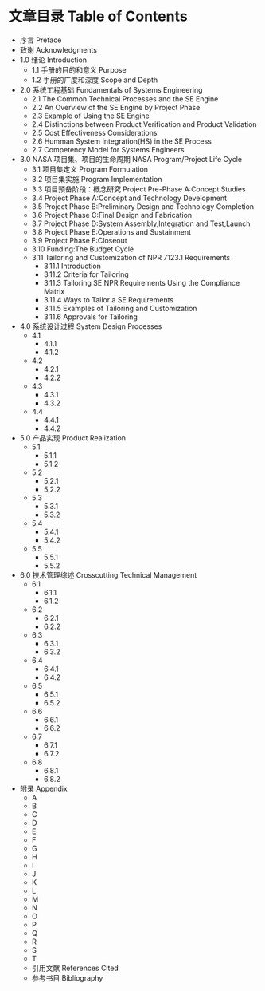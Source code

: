 # 文章目录 Table of Contents

* 序言 Preface
* 致谢 Acknowledgments
* 1.0 绪论 Introduction
  * 1.1 手册的目的和意义 Purpose
  * 1.2 手册的广度和深度 Scope and Depth
* 2.0 系统工程基础 Fundamentals of Systems Engineering
  * 2.1 The Common Technical Processes and the SE Engine
  * 2.2 An Overview of the SE Engine by Project Phase
  * 2.3 Example of Using the SE Engine
  * 2.4 Distinctions between Product Verification and Product Validation
  * 2.5 Cost Effectiveness Considerations
  * 2.6 Humman System Integration(HS) in  the SE Process
  * 2.7 Competency Model for Systems Engineers
* 3.0 NASA 项目集、项目的生命周期 NASA Program/Project Life Cycle
  * 3.1 项目集定义 Program Formulation
  * 3.2 项目集实施 Program Implementation
  * 3.3 项目预备阶段：概念研究 Project Pre-Phase A:Concept Studies
  * 3.4 Project Phase A:Concept and Technology Development
  * 3.5 Project Phase B:Preliminary Design and Technology Completion
  * 3.6 Project Phase C:Final Design and Fabrication
  * 3.7 Project Phase D:System Assembly,Integration and Test,Launch
  * 3.8 Project Phase E:Operations and Sustainment
  * 3.9 Project Phase F:Closeout
  * 3.10 Funding:The Budget Cycle
  * 3.11 Tailoring and Customization of NPR 7123.1 Requirements
    * 3.11.1 Introduction
    * 3.11.2 Criteria for Tailoring
    * 3.11.3 Tailoring SE NPR Requirements Using the Compliance Matrix
    * 3.11.4 Ways to Tailor a SE Requirements
    * 3.11.5 Examples of Tailoring and Customization
    * 3.11.6 Approvals for Tailoring
* 4.0 系统设计过程 System Design Processes
  * 4.1 
    * 4.1.1
    * 4.1.2
  * 4.2
    * 4.2.1
    * 4.2.2
  * 4.3
    * 4.3.1
    * 4.3.2
  * 4.4
    * 4.4.1
    * 4.4.2
* 5.0 产品实现 Product Realization
  * 5.1
    * 5.1.1
    * 5.1.2
  * 5.2
    * 5.2.1
    * 5.2.2
  * 5.3
    * 5.3.1
    * 5.3.2
  * 5.4
    * 5.4.1
    * 5.4.2
  * 5.5
    * 5.5.1
    * 5.5.2
* 6.0 技术管理综述 Crosscutting Technical Management
  * 6.1
    * 6.1.1
    * 6.1.2
  * 6.2
    * 6.2.1
    * 6.2.2
  * 6.3
    * 6.3.1
    * 6.3.2
  * 6.4
    * 6.4.1
    * 6.4.2
  * 6.5
    * 6.5.1
    * 6.5.2
  * 6.6
    * 6.6.1
    * 6.6.2
  * 6.7
    * 6.7.1
    * 6.7.2
  * 6.8
    * 6.8.1
    * 6.8.2
* 附录 Appendix
  * A
  * B
  * C
  * D
  * E
  * F
  * G
  * H
  * I
  * J
  * K
  * L
  * M
  * N
  * O
  * P
  * Q
  * R
  * S
  * T
  * 引用文献 References Cited
  * 参考书目 Bibliography  
  

